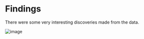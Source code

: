 # Findings
There were some very interesting discoveries made from the data.

![image](https://user-images.githubusercontent.com/35225431/128581046-03e76d46-20d3-437b-b859-6f4eb177b599.png)




